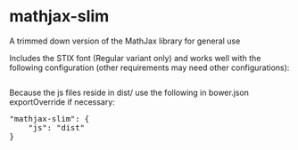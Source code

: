 # mathjax-slim
A trimmed down version of the MathJax library for general use

Includes the STIX font (Regular variant only) and works well with the following configuration (other requirements may need other configurations):

<pre><script type="text/x-mathjax-config">
  if(_.isObject(window.MathJax)) {
    window.MathJax.Hub.Config({
      tex2jax: {
        inlineMath: [
          ['$', '$'],
          ['\\(', '\\)']
        ]
      },
      jax: ['input/TeX', 'input/MathML', 'output/HTML-CSS'],
      extensions: ['tex2jax.js', 'mml2jax.js'],
      messageStyle: 'none'
    });
  }
</script></pre>

Because the js files reside in dist/ use the following in bower.json exportOverride if necessary:

<pre>"mathjax-slim": {
    "js": "dist"
}</pre>
